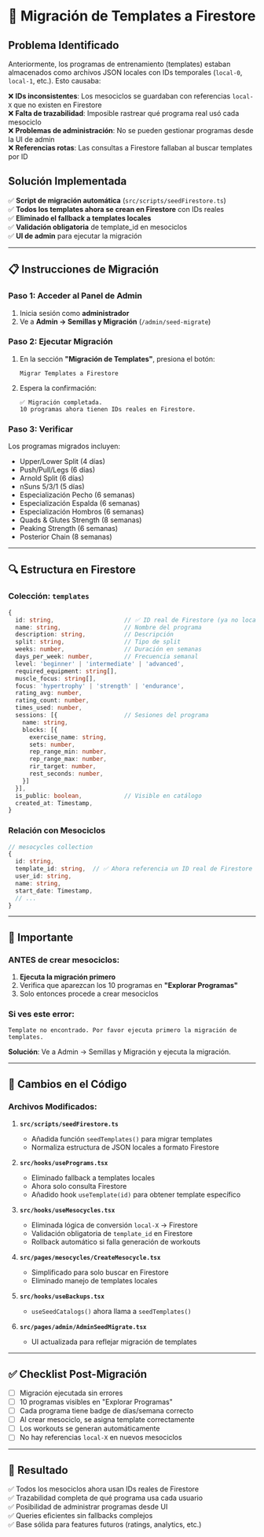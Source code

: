 # 🔄 Migración de Templates a Firestore

## Problema Identificado

Anteriormente, los programas de entrenamiento (templates) estaban almacenados como archivos JSON locales con IDs temporales (`local-0`, `local-1`, etc.). Esto causaba:

❌ **IDs inconsistentes**: Los mesociclos se guardaban con referencias `local-X` que no existen en Firestore  
❌ **Falta de trazabilidad**: Imposible rastrear qué programa real usó cada mesociclo  
❌ **Problemas de administración**: No se pueden gestionar programas desde la UI de admin  
❌ **Referencias rotas**: Las consultas a Firestore fallaban al buscar templates por ID  

## Solución Implementada

✅ **Script de migración automática** (`src/scripts/seedFirestore.ts`)  
✅ **Todos los templates ahora se crean en Firestore** con IDs reales  
✅ **Eliminado el fallback a templates locales**  
✅ **Validación obligatoria** de template_id en mesociclos  
✅ **UI de admin** para ejecutar la migración  

---

## 📋 Instrucciones de Migración

### Paso 1: Acceder al Panel de Admin

1. Inicia sesión como **administrador**
2. Ve a **Admin → Semillas y Migración** (`/admin/seed-migrate`)

### Paso 2: Ejecutar Migración

1. En la sección **"Migración de Templates"**, presiona el botón:
   ```
   Migrar Templates a Firestore
   ```

2. Espera la confirmación:
   ```
   ✅ Migración completada. 
   10 programas ahora tienen IDs reales en Firestore.
   ```

### Paso 3: Verificar

Los programas migrados incluyen:
- Upper/Lower Split (4 días)
- Push/Pull/Legs (6 días)  
- Arnold Split (6 días)
- nSuns 5/3/1 (5 días)
- Especialización Pecho (6 semanas)
- Especialización Espalda (6 semanas)
- Especialización Hombros (6 semanas)
- Quads & Glutes Strength (8 semanas)
- Peaking Strength (6 semanas)
- Posterior Chain (8 semanas)

---

## 🔍 Estructura en Firestore

### Colección: `templates`

```typescript
{
  id: string,                    // ✅ ID real de Firestore (ya no local-X)
  name: string,                  // Nombre del programa
  description: string,           // Descripción
  split: string,                 // Tipo de split
  weeks: number,                 // Duración en semanas
  days_per_week: number,         // Frecuencia semanal
  level: 'beginner' | 'intermediate' | 'advanced',
  required_equipment: string[],
  muscle_focus: string[],
  focus: 'hypertrophy' | 'strength' | 'endurance',
  rating_avg: number,
  rating_count: number,
  times_used: number,
  sessions: [{                   // Sesiones del programa
    name: string,
    blocks: [{
      exercise_name: string,
      sets: number,
      rep_range_min: number,
      rep_range_max: number,
      rir_target: number,
      rest_seconds: number,
    }]
  }],
  is_public: boolean,            // Visible en catálogo
  created_at: Timestamp,
}
```

### Relación con Mesociclos

```typescript
// mesocycles collection
{
  id: string,
  template_id: string,  // ✅ Ahora referencia un ID real de Firestore
  user_id: string,
  name: string,
  start_date: Timestamp,
  // ...
}
```

---

## 🚨 Importante

### ANTES de crear mesociclos:
1. **Ejecuta la migración primero**
2. Verifica que aparezcan los 10 programas en **"Explorar Programas"**
3. Solo entonces procede a crear mesociclos

### Si ves este error:
```
Template no encontrado. Por favor ejecuta primero la migración de templates.
```

**Solución**: Ve a Admin → Semillas y Migración y ejecuta la migración.

---

## 🔧 Cambios en el Código

### Archivos Modificados:

1. **`src/scripts/seedFirestore.ts`**
   - Añadida función `seedTemplates()` para migrar templates
   - Normaliza estructura de JSON locales a formato Firestore

2. **`src/hooks/usePrograms.tsx`**
   - Eliminado fallback a templates locales
   - Ahora solo consulta Firestore
   - Añadido hook `useTemplate(id)` para obtener template específico

3. **`src/hooks/useMesocycles.tsx`**
   - Eliminada lógica de conversión `local-X` → Firestore
   - Validación obligatoria de `template_id` en Firestore
   - Rollback automático si falla generación de workouts

4. **`src/pages/mesocycles/CreateMesocycle.tsx`**
   - Simplificado para solo buscar en Firestore
   - Eliminado manejo de templates locales

5. **`src/hooks/useBackups.tsx`**
   - `useSeedCatalogs()` ahora llama a `seedTemplates()`

6. **`src/pages/admin/AdminSeedMigrate.tsx`**
   - UI actualizada para reflejar migración de templates

---

## ✅ Checklist Post-Migración

- [ ] Migración ejecutada sin errores
- [ ] 10 programas visibles en "Explorar Programas"
- [ ] Cada programa tiene badge de días/semana correcto
- [ ] Al crear mesociclo, se asigna template correctamente
- [ ] Los workouts se generan automáticamente
- [ ] No hay referencias `local-X` en nuevos mesociclos

---

## 🎯 Resultado

✅ Todos los mesociclos ahora usan IDs reales de Firestore  
✅ Trazabilidad completa de qué programa usa cada usuario  
✅ Posibilidad de administrar programas desde UI  
✅ Queries eficientes sin fallbacks complejos  
✅ Base sólida para features futuros (ratings, analytics, etc.)
